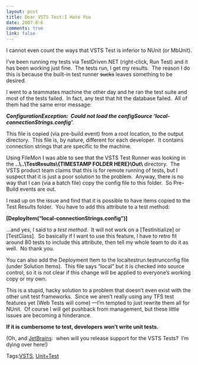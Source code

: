 ```yaml
--- 
layout: post
title: Dear VSTS Test:I Hate You
date: 2007-8-6
comments: true
link: false
---
```

<p>I cannot even count the ways that VSTS Test is inferior to NUnit (or MbUnit).</p><p>I&rsquo;ve been running my tests via TestDriven.NET (right-click, Run Test) and it has been working just fine.&nbsp; The tests run, I get my results.&nbsp; The reason I do this is because the built-in test runner <strike>sucks</strike> leaves something to be desired.</p><p>I went to a teammates machine the other day and he ran the test suite and most of the tests failed.&nbsp; In fact, any test that hit the database failed.&nbsp; All of them had the same error message:&nbsp; </p><p><em><strong>ConfigurationException:&nbsp; Could not load the&nbsp;configSource &lsquo;local-connectionStrings.config&rsquo;</strong>.</em></p><p>This file is copied (via pre-build event) from a root location, to the output directory.&nbsp; This file is, by nature, different for each developer.&nbsp; It contains connection strings that are specific to the machine.</p><p>Using FileMon I was able to see that the VSTS Test Runner was looking in the <strong>..\..\TestResults\{TIMESTAMP FOLDER HERE}\Out\</strong> directory.&nbsp; The VSTS product team claims that this is for remote running of tests, but I suspect that it is just a poor solution to the problem.&nbsp; Anyway, there is no way that I can (via a batch file) copy the config file to this folder.&nbsp; So Pre-Build events are out.</p><p>I read up on the issue and find that it is possible to have items copied to the Test Results folder.&nbsp; You have to add this attribute to a test method:</p><p><strong>[DeployItem(&ldquo;local-connectionStrings.config&rdquo;)]</strong></p><p>&hellip;and yes, I said to a <em>test method</em>.&nbsp; It will not work on a [TestInitialize] or [TestClass].&nbsp; So basically if I want to use this feature, I have to retro fit around 80 tests to include this attribute, then tell my whole team to do it as well.&nbsp; No thank you.</p><p>You can also add the Deployment Item to the localtestrun.testrunconfig file (under Solution Items).&nbsp; This file says &ldquo;local&rdquo; but it is checked into source control, so it is not clear if this change will be applied to everyone&rsquo;s working copy or my own.</p><p>This is a stupid, hacky solution to a problem that doesn&rsquo;t even exist with the other unit test frameworks.&nbsp; Since we aren&rsquo;t really using any TFS test features yet (Web Tests will come) &mdash;I&rsquo;m tempted to just rewrite them all for NUnit.&nbsp; Of course I will get pushback from management, but these little issues are becoming a hinderance.&nbsp; </p><p><strong>If it is cumbersome to test, developers won&rsquo;t write unit tests.</strong></p><p>(Oh, and <a href="http://www.jetbrains.com/">JetBrains</a>:&nbsp; when will you release support for the VSTS Tests?&nbsp; I&rsquo;m dying over here!)</p><div class="bjtags">Tags:<a rel="tag" href="http://technorati.com/tag/VSTS">VSTS</a>, <a rel="tag" href="http://technorati.com/tag/Unit+Test">Unit+Test</a></div>
